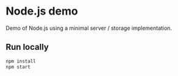 # Node.js demo

Demo of Node.js using a minimal server / storage implementation.

## Run locally

```js
npm install
npm start
```
